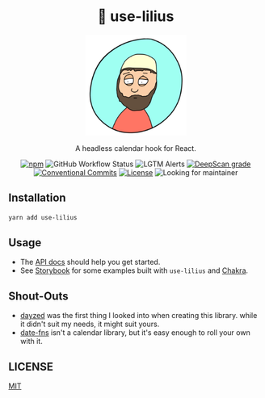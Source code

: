 <div align="center">
  <h1>📅 use-lilius</h1>

  [<img src="./meta/logo.png" width="200px">](https://en.wikipedia.org/wiki/Aloysius_Lilius)

  <p>A headless calendar hook for React.</p>

  [![npm](https://img.shields.io/npm/v/use-lilius)](https://www.npmjs.com/package/use-lilius)
  ![GitHub Workflow Status](https://img.shields.io/github/workflow/status/its-danny/use-lilius/test)
  ![LGTM Alerts](https://img.shields.io/lgtm/alerts/github/its-danny/use-lilius)
  [![DeepScan grade](https://deepscan.io/api/teams/16450/projects/19746/branches/517163/badge/grade.svg)](https://deepscan.io/dashboard#view=project&tid=16450&pid=19746&bid=517163)
  [![Conventional Commits](https://img.shields.io/badge/Conventional%20Commits-1.0.0-pink.svg)](https://conventionalcommits.org)
  [![License](https://img.shields.io/github/license/its-danny/use-lilius)](LICENSE)
  ![Looking for maintainer](https://img.shields.io/badge/status-looking%20for%20maintainer-orange)
</div>

## Installation

```zsh
yarn add use-lilius
```

## Usage

- The [API docs](docs/README.md) should help you get started.
- See [Storybook](https://use-lilius.vercel.app/) for some
examples built with `use-lilius` and [Chakra](https://chakra-ui.com/).

## Shout-Outs

- [dayzed](https://github.com/deseretdigital/dayzed) was the first thing I
looked into when creating this library. while it didn't suit my needs, it might suit yours.
- [date-fns](https://date-fns.org/) isn't a calendar library, but it's easy
enough to roll your own with it.

## LICENSE

[MIT](LICENSE)
